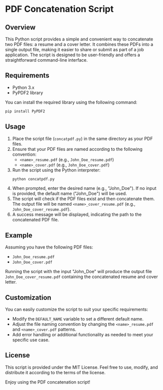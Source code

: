 # PDF Concatenation Script

## Overview
This Python script provides a simple and convenient way to concatenate two PDF files: a resume and a cover letter. It combines these PDFs into a single output file, making it easier to share or submit as part of a job application. The script is designed to be user-friendly and offers a straightforward command-line interface.

## Requirements
- Python 3.x
- PyPDF2 library

You can install the required library using the following command:
```bash
pip install PyPDF2
```

## Usage
1. Place the script file (`concatpdf.py`) in the same directory as your PDF files.
2. Ensure that your PDF files are named according to the following convention:
   - `<name>_resume.pdf` (e.g., `John_Doe_resume.pdf`)
   - `<name>_cover.pdf` (e.g., `John_Doe_cover.pdf`)
3. Run the script using the Python interpreter:
   ```bash
   python concatpdf.py
   ```
4. When prompted, enter the desired name (e.g., "John_Doe"). If no input is provided, the default name ("John_Doe") will be used.
5. The script will check if the PDF files exist and then concatenate them. The output file will be named `<name>_cover_resume.pdf` (e.g., `John_Doe_cover_resume.pdf`).
6. A success message will be displayed, indicating the path to the concatenated PDF file.

## Example
Assuming you have the following PDF files:
- `John_Doe_resume.pdf`
- `John_Doe_cover.pdf`

Running the script with the input "John_Doe" will produce the output file `John_Doe_cover_resume.pdf` containing the concatenated resume and cover letter.

## Customization
You can easily customize the script to suit your specific requirements:
- Modify the `DEFAULT_NAME` variable to set a different default name.
- Adjust the file naming convention by changing the `<name>_resume.pdf` and `<name>_cover.pdf` patterns.
- Add error handling or additional functionality as needed to meet your specific use case.

## License
This script is provided under the MIT License. Feel free to use, modify, and distribute it according to the terms of the license.

Enjoy using the PDF concatenation script!

